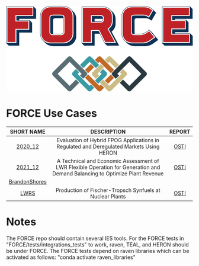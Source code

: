 
![FORCE](assets/FORCE_logo-color.png)


# FORCE Use Cases


| SHORT NAME                                | DESCRIPTION                                                                                                                 | REPORT                                      |
|:-----------------------------------------:|:---------------------------------------------------------------------------------------------------------------------------:|:-------------------------------------------:|
| [2020_12](use_cases/2020_12/)             | Evaluation of Hybrid FPOG Applications in Regulated and Deregulated Markets Using HERON                                     | [OSTI](https://www.osti.gov/biblio/1755894) |
| [2021_12](use_cases/2021_12/)             | A Technical and Economic Assessment of LWR Flexible Operation for Generation and Demand Balancing to Optimize Plant Revenue | [OSTI](https://www.osti.gov/biblio/1844211) |
| [BrandonShores](use_cases/BrandonShores/) |                                                                                                                             |                                             |
| [LWRS](use_cases/LWRS/)                   | Production of Fischer-Tropsch Synfuels at Nuclear Plants                                                                    | [OSTI](https://www.osti.gov/biblio/1892316) |




# Notes
The FORCE repo should contain several IES tools. For the FORCE tests in "FORCE/tests/integrations_tests" to work, raven, TEAL, and HERON should be under FORCE. The FORCE tests depend on raven libraries which can be activated as follows: "conda activate raven_libraries"

